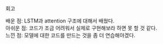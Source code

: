 회고

배운 점: LSTM과 attention 구조에 대해서 배웠다.  
아쉬운 점: 코드가 조금 어려워서 실제로 구현해보라 하면 못 할 것 같다.  
느낀 점: 모델에 대한 코드를 만드는 것을 좀 더 연습해야겠다.
